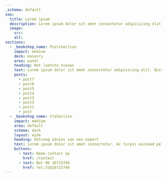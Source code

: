 ```yaml
---
_schema: default
seo:
  title: Lorem ipsum
  description: Lorem ipsum dolor sit amet consectetur adipisicing elit. Quisquam, quos.
  image:
    src:
    alt:
sections:
  - _bookshop_name: PostsSection
    impact: medium
    deck: masonry
    area: panel
    heading: Het laatste nieuws
    text: Lorem ipsum dolor sit amet consectetur adipisicing elit. Quisquam, quos.
    posts:
      - post7
      - post6
      - post5
      - post4
      - post3
      - post2
      - post1
      - post
  - _bookshop_name: CtaSection
    impact: medium
    area: default
    scheme: dark
    layout: wide
    heading: Ontvang advies van een expert
    text: Lorem ipsum dolor sit amet consectetur. Ac turpis euismod pellentesque tempor sed augue. Nam tellus id diam suspendisse vulputate.
    buttons:
      - text: Neem contact op
        href: /contact
      - text: Bel 06 16715746
        href: tel:31616715746
---
```

